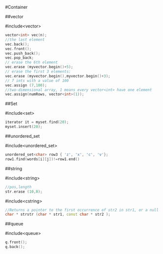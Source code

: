 #Container

##vector

\#include\<vector>

```C++
vector<int> vec(n);
//the last element
vec.back();
vec.front();
vec.push_back();
vec.pop_back;
// erase the 6th element
vec.erase (myvector.begin()+5);
// erase the first 3 elements:
vec.erase (myvector.begin(),myvector.begin()+3); 
// 7 ints with a value of 100
vec.assign (7,100);
//two-dimensional array, 1 means every vector<int> have one element
vec.assign(numRows, vector<int>(1));
```

##Set

\#include\<set>

```C++
iterator it = myset.find(20);
myset.insert(20);
```

##unordered_set

\#include\<unordered\_set>

```C++
unordered_set<char> row3 { 'z', 'x', 'c', 'v'};
row1.find(words[i][j])!=row1.end()
```

##string

\#include\<string>

```C++
//pos,length
str.erase (10,8);
```
\#include\<cstring>

```C++
//Returns a pointer to the first occurrence of str2 in str1, or a null pointer if str2 is not part of str1.
char * strstr (char * str1, const char * str2 );

```

##queue

\#include\<queue>

```C++
q.front();
q.back();
```